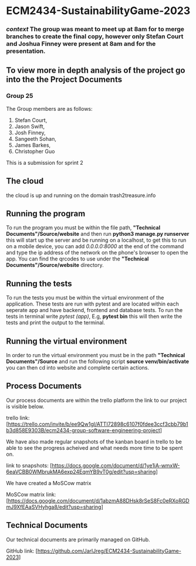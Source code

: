 # ECM2434-SustainabilityGame-2023

### *context* The group was meant to meet up at 8am for to merge branches to create the final copy, however only Stefan Court and Joshua Finney were present at 8am and for the presentation.

## To view more in depth analysis of the project go into the the Project Documents

### Group 25

The Group members are as follows:
1. Stefan Court,
2. Jason Swift,
3. Josh Finney,
4. Sangeeth Sohan,
5. James Barkes,
6. Christopher Guo

This is a submission for sprint 2

## The cloud

the cloud is up and running on the domain trash2treasure.info

## Running the program

To run the program you must be within the file path, **"Technical Documents"/Source/website** and then run **python3 manage.py runserver** this will start up the server and be running on a localhost, to get this to run on a mobile device, you can add *0.0.0.0:8000* at the end of the command and type the ip address of the network on the phone's browser to open the app. You can find the qrcodes to use under the **"Technical Documents"/Source/website** directory.

## Running the tests

To run the tests you must be within the virtual environment of the application. These tests are run with pytest and are located within each seperate app and have backend, frontend and database tests. To run the tests in terminal write *pytest (app)*, E.g, **pytest bin** this will then write the tests and print the output to the terminal.

## Running the virtual environment

In order to run the virtual environment you must be in the path **"Technical Documents"/Source** and run the following script **source venv/bin/activate** you can then cd into website and complete certain actions.

## Process Documents
Our process documents are within the trello platform the link to our project is visible below.

trello link: [https://trello.com/invite/b/ee9Qw1gl/ATTI72898c6107f0fdee3ccf3cbb79b1b3d858E9303B/ecm2434-group-software-engineering-project]

We have also made regular snapshots of the kanban board in trello to be able to see the progress acheived and what needs more time to be spent on.

link to snapshots: [https://docs.google.com/document/d/1ye1iA-wmxW-6eaVCBB0WMbrukMA6exp24EqmYB9vT0g/edit?usp=sharing]

We have created a MoSCow matrix

MoSCow matrix link: [https://docs.google.com/document/d/1abzmA88DHsk8rSeS8Fc0eRXoRGDmJ9XfEAaSVHyhga8/edit?usp=sharing]

## Technical Documents
Our technical documents are primarily managed on GitHub.

GitHub link: [https://github.com/JarlJreg/ECM2434-SustainabilityGame-2023]